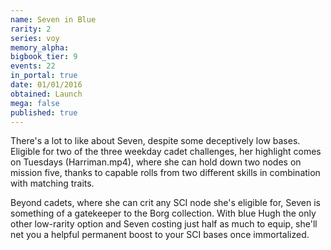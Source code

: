 ```yaml
---
name: Seven in Blue
rarity: 2
series: voy
memory_alpha:
bigbook_tier: 9
events: 22
in_portal: true
date: 01/01/2016
obtained: Launch
mega: false
published: true
---
```


There's a lot to like about Seven, despite some deceptively low bases. Eligible for two of the three weekday cadet challenges, her highlight comes on Tuesdays (Harriman.mp4), where she can hold down two nodes on mission five, thanks to capable rolls from two different skills in combination with matching traits. 

Beyond cadets, where she can crit any SCI node she's eligible for, Seven is something of a gatekeeper to the Borg collection. With blue Hugh the only other low-rarity option and Seven costing just half as much to equip, she'll net you a helpful permanent boost to your SCI bases once immortalized.
